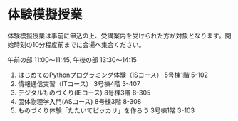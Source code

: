 # 体験模擬授業　
体験模擬授業は事前に申込の上、受講案内を受けられた方が対象となります。開始時刻の10分程度前までに会場へ集合ください。

午前の部 11:00～11:45, 午後の部 13:30～14:15

1. はじめてのPythonプログラミング体験（ISコース） 	5号棟1階 5-102
2. 情報通信実習（ITコース）			3号棟4階 3-407
3. デジタルものづくり(IEコース)			8号棟3階 8-305
4. 固体物理学入門(ASコース)			8号棟3階 8-308
5. ものづくり体験「たたいてピッカリ」を作ろう 		3号棟1階 3-103
